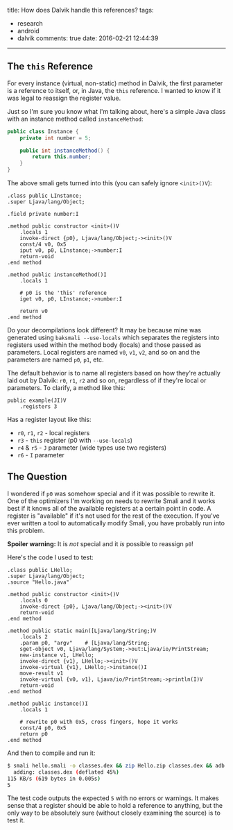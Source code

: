 
title: How does Dalvik handle this references?
tags:
  - research
  - android
  - dalvik
comments: true
date: 2016-02-21 12:44:39
---

## The `this` Reference
For every instance (virtual, non-static) method in Dalvik, the first parameter is a reference to itself, or, in Java, the `this` reference. I wanted to know if it was legal to reassign the register value.

Just so I'm sure you know what I'm talking about, here's a simple Java class with an instance method called `instanceMethod`:

```java
public class Instance {
    private int number = 5;

    public int instanceMethod() {
        return this.number;
    }
}
```
<!-- more -->

The above smali gets turned into this (you can safely ignore `<init>()V`):

```smali
.class public LInstance;
.super Ljava/lang/Object;

.field private number:I

.method public constructor <init>()V
    .locals 1
    invoke-direct {p0}, Ljava/lang/Object;-><init>()V
    const/4 v0, 0x5
    iput v0, p0, LInstance;->number:I
    return-void
.end method

.method public instanceMethod()I
    .locals 1

    # p0 is the 'this' reference
    iget v0, p0, LInstance;->number:I

    return v0
.end method
```

Do your decompilations look different? It may be because mine was generated using `baksmali --use-locals` which separates the registers into registers used within the method body (locals) and those passed as parameters. Local registers are named `v0`, `v1`, `v2`, and so on and the parameters are named `p0`, `p1`, etc.

The default behavior is to name all registers based on how they're actually laid out by Dalvik: `r0`, `r1`, `r2` and so on, regardless of if they're local or parameters. To clarify, a method like this:
```smali
public example(JI)V
    .registers 3
```

Has a register layout like this:
* `r0`, `r1`, `r2` - local registers
* `r3` - `this` register (p0 with `--use-locals`)
* `r4` & `r5` - `J` parameter (wide types use two registers)
* `r6` - `I` parameter

## The Question

I wondered if `p0` was somehow special and if it was possible to rewrite it. One of the optimizers I'm working on needs to rewrite Smali and it works best if it knows all of the available registers at a certain point in code. A register is "available" if it's not used for the rest of the execution. If you've ever written a tool to automatically modify Smali, you have probably run into this problem.

**Spoiler warning:** It is _not_ special and it _is_ possible to reassign `p0`!

Here's the code I used to test:

```smali
.class public LHello;
.super Ljava/lang/Object;
.source "Hello.java"

.method public constructor <init>()V
    .locals 0
    invoke-direct {p0}, Ljava/lang/Object;-><init>()V
    return-void
.end method

.method public static main([Ljava/lang/String;)V
    .locals 2
    .param p0, "argv"    # [Ljava/lang/String;
    sget-object v0, Ljava/lang/System;->out:Ljava/io/PrintStream;
    new-instance v1, LHello;
    invoke-direct {v1}, LHello;-><init>()V
    invoke-virtual {v1}, LHello;->instance()I
    move-result v1
    invoke-virtual {v0, v1}, Ljava/io/PrintStream;->println(I)V
    return-void
.end method

.method public instance()I
    .locals 1

    # rewrite p0 with 0x5, cross fingers, hope it works
    const/4 p0, 0x5
    return p0
.end method
```

And then to compile and run it:

```bash
$ smali hello.smali -o classes.dex && zip Hello.zip classes.dex && adb push Hello.zip /data/local && adb shell dalvikvm -cp /data/local/Hello.zip Hello
  adding: classes.dex (deflated 45%)
115 KB/s (619 bytes in 0.005s)
5
```

The test code outputs the expected `5` with no errors or warnings. It makes sense that a register should be able to hold a reference to anything, but the only way to be absolutely sure (without closely examining the source) is to test it.
